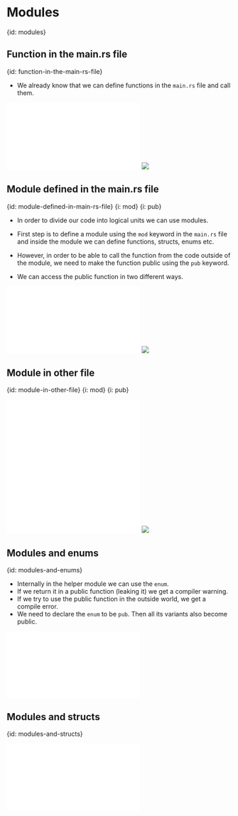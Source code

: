 # Modules
{id: modules}

## Function in the main.rs file
{id: function-in-the-main-rs-file}

* We already know that we can define functions in the `main.rs` file and call them.

![](examples/modules/function-in-main/src/main.rs)
![](examples/modules/function-in-main/out.out)

## Module defined in the main.rs file
{id: module-defined-in-main-rs-file}
{i: mod}
{i: pub}

* In order to divide our code into logical units we can use modules.
* First step is to define a module using the `mod` keyword in the `main.rs` file and inside the module we can define functions, structs, enums etc.
* However, in order to be able to call the function from the code outside of the module, we need to make the function public using the `pub` keyword.

* We can access the public function in two different ways.

![](examples/modules/inline-module/src/main.rs)
![](examples/modules/inline-module/out.out)

## Module in other file
{id: module-in-other-file}
{i: mod}
{i: pub}


![](examples/modules/module-in-file/src/main.rs)
![](examples/modules/module-in-file/src/tools.rs)
![](examples/modules/module-in-file/out.out)

## Modules and enums
{id: modules-and-enums}

* Internally in the helper module we can use the `enum`.
* If we return it in a public function (leaking it) we get a compiler warning.
* If we try to use the public function in the outside world, we get a compile error.
* We need to declare the `enum` to be `pub`. Then all its variants also become public.


![](examples/modules/modules-and-enums/src/main.rs)

## Modules and structs
{id: modules-and-structs}

![](examples/modules/modules-and-structs/src/main.rs)

